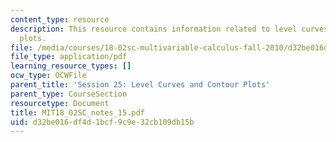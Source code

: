 ```yaml
---
content_type: resource
description: This resource contains information related to level curves and contour
  plots.
file: /media/courses/18-02sc-multivariable-calculus-fall-2010/d32be016df4d1bcf9c9e32cb109db15b_MIT18_02SC_notes_15.pdf
file_type: application/pdf
learning_resource_types: []
ocw_type: OCWFile
parent_title: 'Session 25: Level Curves and Contour Plots'
parent_type: CourseSection
resourcetype: Document
title: MIT18_02SC_notes_15.pdf
uid: d32be016-df4d-1bcf-9c9e-32cb109db15b
---
```

